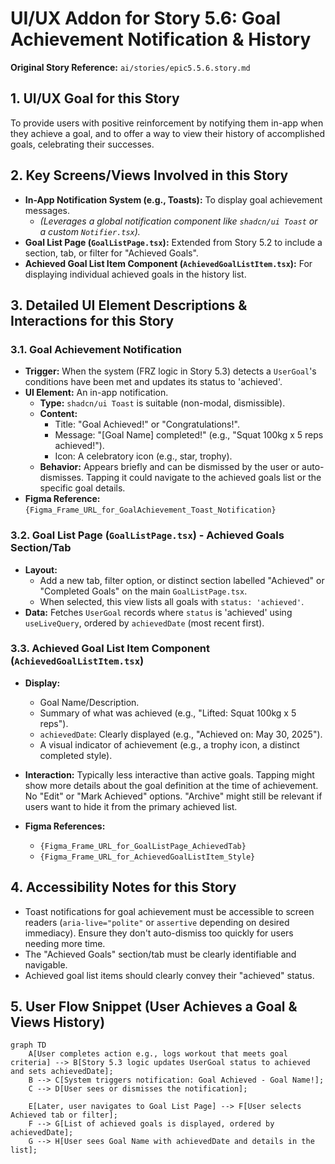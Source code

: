 # UI/UX Addon for Story 5.6: Goal Achievement Notification & History

**Original Story Reference:** `ai/stories/epic5.5.6.story.md`

## 1. UI/UX Goal for this Story

To provide users with positive reinforcement by notifying them in-app when they achieve a goal, and to offer a way to view their history of accomplished goals, celebrating their successes.

## 2. Key Screens/Views Involved in this Story

- **In-App Notification System (e.g., Toasts):** To display goal achievement messages.
  - _(Leverages a global notification component like `shadcn/ui Toast` or a custom `Notifier.tsx`)._
- **Goal List Page (`GoalListPage.tsx`):** Extended from Story 5.2 to include a section, tab, or filter for "Achieved Goals".
- **Achieved Goal List Item Component (`AchievedGoalListItem.tsx`):** For displaying individual achieved goals in the history list.

## 3. Detailed UI Element Descriptions & Interactions for this Story

### 3.1. Goal Achievement Notification

- **Trigger:** When the system (FRZ logic in Story 5.3) detects a `UserGoal`'s conditions have been met and updates its status to 'achieved'.
- **UI Element:** An in-app notification.
  - **Type:** `shadcn/ui Toast` is suitable (non-modal, dismissible).
  - **Content:**
    - Title: "Goal Achieved!" or "Congratulations!".
    - Message: "[Goal Name] completed!" (e.g., "Squat 100kg x 5 reps achieved!").
    - Icon: A celebratory icon (e.g., star, trophy).
  - **Behavior:** Appears briefly and can be dismissed by the user or auto-dismisses. Tapping it could navigate to the achieved goals list or the specific goal details.
- **Figma Reference:** `{Figma_Frame_URL_for_GoalAchievement_Toast_Notification}`

### 3.2. Goal List Page (`GoalListPage.tsx`) - Achieved Goals Section/Tab

- **Layout:**
  - Add a new tab, filter option, or distinct section labelled "Achieved" or "Completed Goals" on the main `GoalListPage.tsx`.
  - When selected, this view lists all goals with `status: 'achieved'`.
- **Data:** Fetches `UserGoal` records where `status` is 'achieved' using `useLiveQuery`, ordered by `achievedDate` (most recent first).

### 3.3. Achieved Goal List Item Component (`AchievedGoalListItem.tsx`)

- **Display:**
  - Goal Name/Description.
  - Summary of what was achieved (e.g., "Lifted: Squat 100kg x 5 reps").
  - `achievedDate`: Clearly displayed (e.g., "Achieved on: May 30, 2025").
  - A visual indicator of achievement (e.g., a trophy icon, a distinct completed style).
- **Interaction:** Typically less interactive than active goals. Tapping might show more details about the goal definition at the time of achievement. No "Edit" or "Mark Achieved" options. "Archive" might still be relevant if users want to hide it from the primary achieved list.

- **Figma References:**
  - `{Figma_Frame_URL_for_GoalListPage_AchievedTab}`
  - `{Figma_Frame_URL_for_AchievedGoalListItem_Style}`

## 4. Accessibility Notes for this Story

- Toast notifications for goal achievement must be accessible to screen readers (`aria-live="polite"` or `assertive` depending on desired immediacy). Ensure they don't auto-dismiss too quickly for users needing more time.
- The "Achieved Goals" section/tab must be clearly identifiable and navigable.
- Achieved goal list items should clearly convey their "achieved" status.

## 5. User Flow Snippet (User Achieves a Goal & Views History)

```mermaid
graph TD
    A[User completes action e.g., logs workout that meets goal criteria] --> B[Story 5.3 logic updates UserGoal status to achieved and sets achievedDate];
    B --> C[System triggers notification: Goal Achieved - Goal Name!];
    C --> D[User sees or dismisses the notification];

    E[Later, user navigates to Goal List Page] --> F[User selects Achieved tab or filter];
    F --> G[List of achieved goals is displayed, ordered by achievedDate];
    G --> H[User sees Goal Name with achievedDate and details in the list];
```
